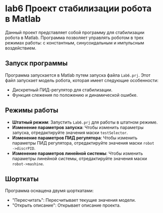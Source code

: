# lab6 Проект стабилизации робота в Matlab

Данный проект представляет собой программу для стабилизации робота в Matlab. Программа позволяет управлять роботом в трех режимах работы: с константным, синусоидальным и импульсным воздействием.

## Запуск программы

Программа запускается в Matlab путем запуска файла `Lab6.prj`. Этот файл запускает модель робота, которая имеет следующие особенности:

- Дискретный ПИД-регулятор для стабилизации.
- Функция слежения по положению и динамической ошибке.

## Режимы работы

- **Штатный режим**: Запустить `Lab6.prj` для работы в штатном режиме.
- **Изменение параметров запуска**: Чтобы изменить параметры запуска, отредактируйте значения маски `testSelector`.
- **Изменение параметров ПИД регулятора**: Чтобы изменить параметры ПИД регулятора, отредактируйте значения маски `robot ->discrPID`.
- **Изменение параметров линейной системы**: Чтобы изменить параметры линейной системы, отредактируйте значения маски `robot->mashine`.

## Шорткаты

Программа оснащена двумя шорткатами:

- "Пересчитать": Пересчитывает текущие значения модели.
- "Открыть описание": Открывает описание проекта.
